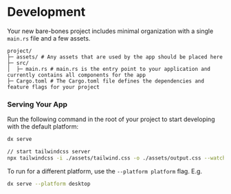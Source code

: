 # Development

Your new bare-bones project includes minimal organization with a single `main.rs` file and a few assets.

```
project/
├─ assets/ # Any assets that are used by the app should be placed here
├─ src/
│  ├─ main.rs # main.rs is the entry point to your application and currently contains all components for the app
├─ Cargo.toml # The Cargo.toml file defines the dependencies and feature flags for your project
```

### Serving Your App

Run the following command in the root of your project to start developing with the default platform:

```bash
dx serve

// start tailwindcss server 
npx tailwindcss -i ./assets/tailwind.css -o ./assets/output.css --watch

```

To run for a different platform, use the `--platform platform` flag. E.g.
```bash
dx serve --platform desktop
```

